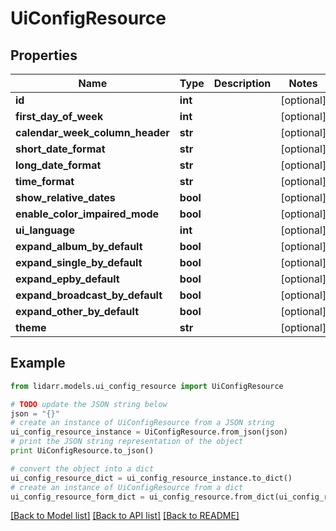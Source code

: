 # UiConfigResource


## Properties

Name | Type | Description | Notes
------------ | ------------- | ------------- | -------------
**id** | **int** |  | [optional] 
**first_day_of_week** | **int** |  | [optional] 
**calendar_week_column_header** | **str** |  | [optional] 
**short_date_format** | **str** |  | [optional] 
**long_date_format** | **str** |  | [optional] 
**time_format** | **str** |  | [optional] 
**show_relative_dates** | **bool** |  | [optional] 
**enable_color_impaired_mode** | **bool** |  | [optional] 
**ui_language** | **int** |  | [optional] 
**expand_album_by_default** | **bool** |  | [optional] 
**expand_single_by_default** | **bool** |  | [optional] 
**expand_epby_default** | **bool** |  | [optional] 
**expand_broadcast_by_default** | **bool** |  | [optional] 
**expand_other_by_default** | **bool** |  | [optional] 
**theme** | **str** |  | [optional] 

## Example

```python
from lidarr.models.ui_config_resource import UiConfigResource

# TODO update the JSON string below
json = "{}"
# create an instance of UiConfigResource from a JSON string
ui_config_resource_instance = UiConfigResource.from_json(json)
# print the JSON string representation of the object
print UiConfigResource.to_json()

# convert the object into a dict
ui_config_resource_dict = ui_config_resource_instance.to_dict()
# create an instance of UiConfigResource from a dict
ui_config_resource_form_dict = ui_config_resource.from_dict(ui_config_resource_dict)
```
[[Back to Model list]](../README.md#documentation-for-models) [[Back to API list]](../README.md#documentation-for-api-endpoints) [[Back to README]](../README.md)


